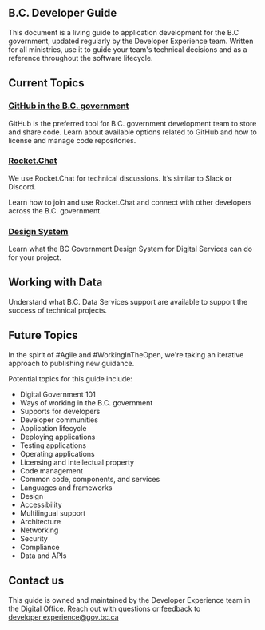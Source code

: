 ## B.C. Developer Guide

This document is a living guide to application development for the B.C government, updated regularly by the Developer Experience team. Written for all ministries, use it to guide your team's technical decisions and as a reference throughout the software lifecycle.

## Current Topics

### [GitHub in the B.C. government](./use-github-in-bcgov/bc-government-organizations-in-github/)

GitHub is the preferred tool for B.C. government development team to store and share code. Learn about available options related to GitHub and how to license and manage code repositories.

### [Rocket.Chat](./rocketchat/steps-to-join-rocketchat/)

We use Rocket.Chat for technical discussions. It’s similar to Slack or Discord. 

Learn how to join and use Rocket.Chat and connect with other developers across the B.C. government. 

### [Design System](./design-system/about-the-design-system/)

Learn what the BC Government Design System for Digital Services can do for your project.

## Working with Data

Understand what B.C. Data Services support are available to support the success of technical projects. 

## Future Topics

In the spirit of #Agile and #WorkingInTheOpen, we're taking an iterative approach to publishing new guidance. 

Potential topics for this guide include:

- Digital Government 101
- Ways of working in the B.C. government
- Supports for developers
- Developer communities
- Application lifecycle
- Deploying applications
- Testing applications
- Operating applications
- Licensing and intellectual property
- Code management
- Common code, components, and services
- Languages and frameworks
- Design
- Accessibility
- Multilingual support
- Architecture
- Networking
- Security
- Compliance
- Data and APIs

## Contact us

This guide is owned and maintained by the Developer Experience team in the Digital Office. Reach out with questions or feedback to [developer.experience@gov.bc.ca](mailto:developer.experience@gov.bc.ca)

